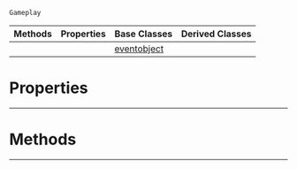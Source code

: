  `Gameplay`

|Methods|Properties|Base Classes|Derived Classes|
|---|---|---|---|
| | |[eventobject](https://github.com/zeroengineteam/ZeroDocs/code_reference/class_reference/eventobject.markdown)| |


 #  Properties


---  
 #  Methods


---  
 

 
